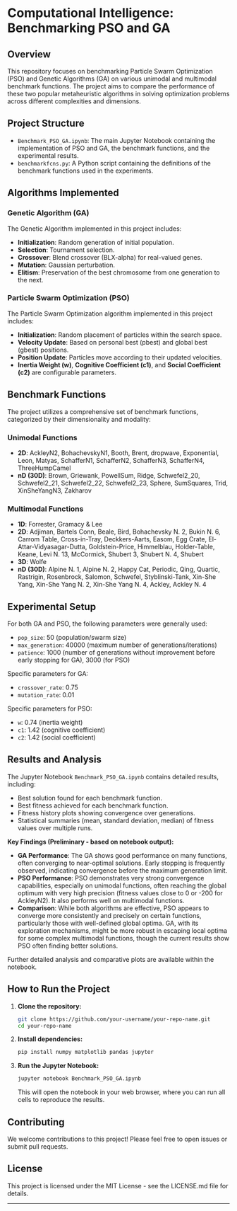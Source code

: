 # Computational Intelligence: Benchmarking PSO and GA

## Overview

This repository focuses on benchmarking Particle Swarm Optimization (PSO) and Genetic Algorithms (GA) on various unimodal and multimodal benchmark functions. The project aims to compare the performance of these two popular metaheuristic algorithms in solving optimization problems across different complexities and dimensions.

## Project Structure

* `Benchmark_PSO_GA.ipynb`: The main Jupyter Notebook containing the implementation of PSO and GA, the benchmark functions, and the experimental results.
* `benchmarkfcns.py`: A Python script containing the definitions of the benchmark functions used in the experiments.

## Algorithms Implemented

### Genetic Algorithm (GA)

The Genetic Algorithm implemented in this project includes:

* **Initialization**: Random generation of initial population.
* **Selection**: Tournament selection.
* **Crossover**: Blend crossover (BLX-alpha) for real-valued genes.
* **Mutation**: Gaussian perturbation.
* **Elitism**: Preservation of the best chromosome from one generation to the next.

### Particle Swarm Optimization (PSO)

The Particle Swarm Optimization algorithm implemented in this project includes:

* **Initialization**: Random placement of particles within the search space.
* **Velocity Update**: Based on personal best (pbest) and global best (gbest) positions.
* **Position Update**: Particles move according to their updated velocities.
* **Inertia Weight (w)**, **Cognitive Coefficient (c1)**, and **Social Coefficient (c2)** are configurable parameters.

## Benchmark Functions

The project utilizes a comprehensive set of benchmark functions, categorized by their dimensionality and modality:

### Unimodal Functions

* **2D**: AckleyN2, BohachevskyN1, Booth, Brent, dropwave, Exponential, Leon, Matyas, SchafferN1, SchafferN2, SchafferN3, SchafferN4, ThreeHumpCamel
* **nD (30D)**: Brown, Griewank, PowellSum, Ridge, Schwefel2\_20, Schwefel2\_21, Schwefel2\_22, Schwefel2\_23, Sphere, SumSquares, Trid, XinSheYangN3, Zakharov

### Multimodal Functions

* **1D**: Forrester, Gramacy & Lee
* **2D**: Adjiman, Bartels Conn, Beale, Bird, Bohachevsky N. 2, Bukin N. 6, Carrom Table, Cross-in-Tray, Deckkers-Aarts, Easom, Egg Crate, El-Attar-Vidyasagar-Dutta, Goldstein-Price, Himmelblau, Holder-Table, Keane, Levi N. 13, McCormick, Shubert 3, Shubert N. 4, Shubert
* **3D**: Wolfe
* **nD (30D)**: Alpine N. 1, Alpine N. 2, Happy Cat, Periodic, Qing, Quartic, Rastrigin, Rosenbrock, Salomon, Schwefel, Styblinski-Tank, Xin-She Yang, Xin-She Yang N. 2, Xin-She Yang N. 4, Ackley, Ackley N. 4

## Experimental Setup

For both GA and PSO, the following parameters were generally used:

* `pop_size`: 50 (population/swarm size)
* `max_generation`: 40000 (maximum number of generations/iterations)
* `patience`: 1000 (number of generations without improvement before early stopping for GA), 3000 (for PSO)

Specific parameters for GA:

* `crossover_rate`: 0.75
* `mutation_rate`: 0.01

Specific parameters for PSO:

* `w`: 0.74 (inertia weight)
* `c1`: 1.42 (cognitive coefficient)
* `c2`: 1.42 (social coefficient)

## Results and Analysis

The Jupyter Notebook `Benchmark_PSO_GA.ipynb` contains detailed results, including:

* Best solution found for each benchmark function.
* Best fitness achieved for each benchmark function.
* Fitness history plots showing convergence over generations.
* Statistical summaries (mean, standard deviation, median) of fitness values over multiple runs.

**Key Findings (Preliminary - based on notebook output):**

* **GA Performance**: The GA shows good performance on many functions, often converging to near-optimal solutions. Early stopping is frequently observed, indicating convergence before the maximum generation limit.
* **PSO Performance**: PSO demonstrates very strong convergence capabilities, especially on unimodal functions, often reaching the global optimum with very high precision (fitness values close to 0 or -200 for AckleyN2). It also performs well on multimodal functions.
* **Comparison**: While both algorithms are effective, PSO appears to converge more consistently and precisely on certain functions, particularly those with well-defined global optima. GA, with its exploration mechanisms, might be more robust in escaping local optima for some complex multimodal functions, though the current results show PSO often finding better solutions.

Further detailed analysis and comparative plots are available within the notebook.

## How to Run the Project

1. **Clone the repository:**

   ```bash
   git clone https://github.com/your-username/your-repo-name.git
   cd your-repo-name
   ```
2. **Install dependencies:**

   ```bash
   pip install numpy matplotlib pandas jupyter
   ```
3. **Run the Jupyter Notebook:**

   ```bash
   jupyter notebook Benchmark_PSO_GA.ipynb
   ```

   This will open the notebook in your web browser, where you can run all cells to reproduce the results.

## Contributing

We welcome contributions to this project! Please feel free to open issues or submit pull requests.

## License

This project is licensed under the MIT License - see the LICENSE.md file for details.

---

